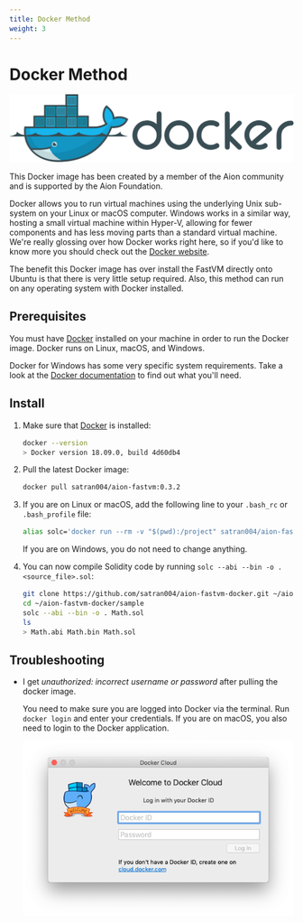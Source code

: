 ```yaml
---
title: Docker Method
weight: 3
---
```


# Docker Method

![Docker Logo](/aion-node/fast-vm/images/docker-logo.png)

This Docker image has been created by a member of the Aion community and is supported by the Aion Foundation.

Docker allows you to run virtual machines using the underlying Unix sub-system on your Linux or macOS computer. Windows works in a similar way, hosting a small virtual machine within Hyper-V, allowing for fewer components and has less moving parts than a standard virtual machine. We're really glossing over how Docker works right here, so if you'd like to know more you should check out the [Docker website](https://www.docker.com/).

The benefit this Docker image has over install the FastVM directly onto Ubuntu is that there is very little setup required. Also, this method can run on any operating system with Docker installed.

## Prerequisites

You must have [Docker](https://www.docker.com/) installed on your machine in order to run the Docker image. Docker runs on Linux, macOS, and Windows.

Docker for Windows has some very specific system requirements. Take a look at the [Docker documentation](https://docs.docker.com/docker-for-windows/install/) to find out what you'll need.

## Install

1. Make sure that [Docker](https://www.docker.com/) is installed:

    ```bash
    docker --version
    > Docker version 18.09.0, build 4d60db4
    ```

2. Pull the latest Docker image:

    ```bash
    docker pull satran004/aion-fastvm:0.3.2
    ```

3. If you are on Linux or macOS, add the following line to your `.bash_rc` or `.bash_profile` file:

    ```bash
    alias solc='docker run --rm -v "$(pwd):/project" satran004/aion-fastvm:0.3.2 solc'
    ```

    If you are on Windows, you do not need to change anything.

4. You can now compile Solidity code by running `solc --abi --bin -o . <source_file>.sol`:

    ```bash
    git clone https://github.com/satran004/aion-fastvm-docker.git ~/aion-fastvm-docker
    cd ~/aion-fastvm-docker/sample
    solc --abi --bin -o . Math.sol
    ls
    > Math.abi Math.bin Math.sol
    ```

## Troubleshooting

- I get _unauthorized: incorrect username or password_ after pulling the docker image.

    You need to make sure you are logged into Docker via the terminal. Run `docker login` and enter your credentials. If you are on macOS, you also need to login to the Docker application.

    ![Docker Login Screen on macOS](/aion-node/fast-vm/images/docker-login-screen-on-macos.png)
